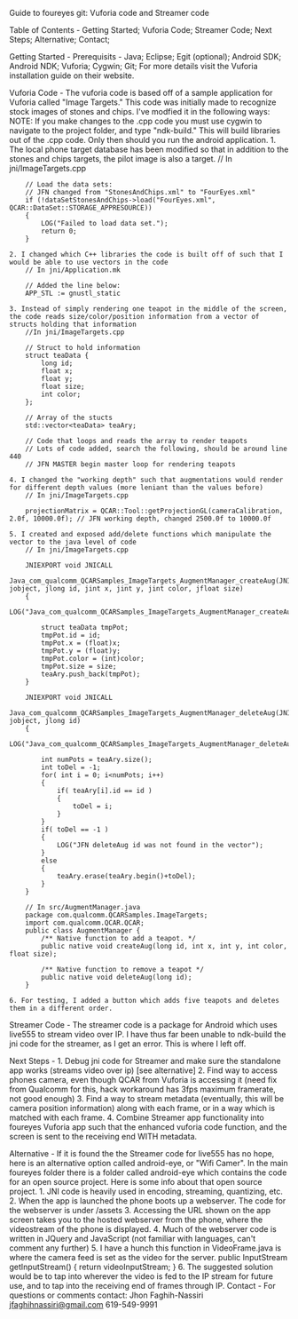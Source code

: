 Guide to foureyes git: Vuforia code and Streamer code

Table of Contents -
	Getting Started;
	Vuforia Code;
	Streamer Code;
	Next Steps;
	Alternative;
	Contact;

Getting Started - 
	Prerequisits -
		Java;
		Eclipse;
			Egit (optional);
		Android SDK;
		Android NDK;
		Vuforia;
		Cygwin;
		Git;
	For more details visit the Vuforia installation guide on their website.

Vuforia Code - 
	The vuforia code is based off of a sample application for Vuforia called "Image Targets." This code was initially made to recognize stock images of stones and chips. I've modfied it in the following ways:
	NOTE: If you make changes to the .cpp code you must use cygwin to navigate to the project folder, and type "ndk-build." This will build libraries out of the .cpp code. Only then should you run the android application.
	1. The local phone target database has been modified so that in addition to the stones and chips targets, the pilot image is also a target.
		// In jni/ImageTargets.cpp
		
		// Load the data sets:
		// JFN changed from "StonesAndChips.xml" to "FourEyes.xml"
		if (!dataSetStonesAndChips->load("FourEyes.xml", QCAR::DataSet::STORAGE_APPRESOURCE))
		{
			LOG("Failed to load data set.");
			return 0;
		}
		
	2. I changed which C++ libraries the code is built off of such that I would be able to use vectors in the code
		// In jni/Application.mk
		
		// Added the line below:
		APP_STL := gnustl_static
		
	3. Instead of simply rendering one teapot in the middle of the screen, the code reads size/color/position information from a vector of structs holding that information
		//In jni/ImageTargets.cpp
		
		// Struct to hold information
		struct teaData {
			long id;
			float x;
			float y;
			float size;
			int color;
		};
		
		// Array of the stucts
		std::vector<teaData> teaAry;
		
		// Code that loops and reads the array to render teapots
		// Lots of code added, search the following, should be around line 440
		// JFN MASTER begin master loop for rendering teapots
		
	4. I changed the "working depth" such that augmentations would render for different depth values (more leniant than the values before)
		// In jni/ImageTargets.cpp
		
		projectionMatrix = QCAR::Tool::getProjectionGL(cameraCalibration, 2.0f, 10000.0f); // JFN working depth, changed 2500.0f to 10000.0f
		
	5. I created and exposed add/delete functions which manipulate the vector to the java level of code
		// In jni/ImageTargets.cpp
		
		JNIEXPORT void JNICALL
		Java_com_qualcomm_QCARSamples_ImageTargets_AugmentManager_createAug(JNIEnv*, jobject, jlong id, jint x, jint y, jint color, jfloat size)
		{
			LOG("Java_com_qualcomm_QCARSamples_ImageTargets_AugmentManager_createAug");

			struct teaData tmpPot;
			tmpPot.id = id;
			tmpPot.x = (float)x;
			tmpPot.y = (float)y;
			tmpPot.color = (int)color;
			tmpPot.size = size;
			teaAry.push_back(tmpPot);
		}
	
		JNIEXPORT void JNICALL
		Java_com_qualcomm_QCARSamples_ImageTargets_AugmentManager_deleteAug(JNIEnv*, jobject, jlong id)
		{
			LOG("Java_com_qualcomm_QCARSamples_ImageTargets_AugmentManager_deleteAug");

			int numPots = teaAry.size();
			int toDel = -1;
			for( int i = 0; i<numPots; i++)
			{
				if( teaAry[i].id == id )
				{
					toDel = i;
				}
			}
			if( toDel == -1 )
			{
				LOG("JFN deleteAug id was not found in the vector");
			}
			else
			{
				teaAry.erase(teaAry.begin()+toDel);
			}
		}
		
		// In src/AugmentManager.java
		package com.qualcomm.QCARSamples.ImageTargets;
		import com.qualcomm.QCAR.QCAR;
		public class AugmentManager {
			/** Native function to add a teapot. */
			public native void createAug(long id, int x, int y, int color, float size);
    
			/** Native function to remove a teapot */
			public native void deleteAug(long id);
		}
		
	6. For testing, I added a button which adds five teapots and deletes them in a different order. 
	
	
Streamer Code - 
	The streamer code is a package for Android which uses live555 to stream video over IP. 
	I have thus far been unable to ndk-build the jni code for the streamer, as I get an error. This is where I left off. 
	
Next Steps -
	1. Debug jni code for Streamer and make sure the standalone app works (streams video over ip) [see alternative]
	2. Find way to access phones camera, even though QCAR from Vuforia is accessing it (need fix from Qualcomm for this, hack workaround has 3fps maximum framerate, not good enough)
	3. Find a way to stream metadata (eventually, this will be camera position information) along with each frame, or in a way which is matched with each frame. 
	4. Combine Streamer app functionality into foureyes Vuforia app such that the enhanced vuforia code function, and the screen is sent to the receiving end WITH metadata.

Alternative - 
	If it is found the the Streamer code for live555 has no hope, here is an alternative option called android-eye, or "Wifi Camer". In the main foureyes folder there is a folder called android-eye which contains the code for an open source project. 
	Here is some info about that open source project. 
	1. JNI code is heavily used in encoding, streaming, quantizing, etc.
	2. When the app is launched the phone boots up a webserver. The code for the webserver is under /assets
	3. Accessing the URL shown on the app screen takes you to the hosted webserver from the phone, where the videostream of the phone is displayed. 
	4. Much of the webserver code is written in JQuery and JavaScript (not familiar with languages, can't comment any further)
	5. I have a hunch this function in VideoFrame.java is where the camera feed is set as the video for the server.
		    public InputStream getInputStream() {
				return videoInputStream;
			}
	6. The suggested solution would be to tap into wherever the video is fed to the IP stream for future use, and to tap into the receiving end of frames through IP. 
Contact - 
	For questions or comments contact:
	Jhon Faghih-Nassiri
	jfaghihnassiri@gmail.com
	619-549-9991